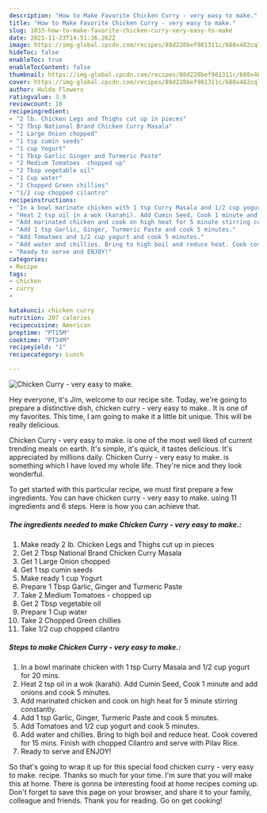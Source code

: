 ```yaml
---
description: "How to Make Favorite Chicken Curry - very easy to make."
title: "How to Make Favorite Chicken Curry - very easy to make."
slug: 1033-how-to-make-favorite-chicken-curry-very-easy-to-make
date: 2021-11-23T14:51:36.262Z
image: https://img-global.cpcdn.com/recipes/88d228bef981311c/680x482cq70/chicken-curry-very-easy-to-make-recipe-main-photo.jpg
hideToc: false
enableToc: true
enableTocContent: false
thumbnail: https://img-global.cpcdn.com/recipes/88d228bef981311c/680x482cq70/chicken-curry-very-easy-to-make-recipe-main-photo.jpg
cover: https://img-global.cpcdn.com/recipes/88d228bef981311c/680x482cq70/chicken-curry-very-easy-to-make-recipe-main-photo.jpg
author: Hulda Flowers
ratingvalue: 3.9
reviewcount: 10
recipeingredient:
- "2 lb. Chicken Legs and Thighs cut up in pieces"
- "2 Tbsp National Brand Chicken Curry Masala"
- "1 Large Onion chopped"
- "1 tsp cumin seeds"
- "1 cup Yogurt"
- "1 Tbsp Garlic Ginger and Turmeric Paste"
- "2 Medium Tomatoes  chopped up"
- "2 Tbsp vegetable oil"
- "1 Cup water"
- "2 Chopped Green chillies"
- "1/2 cup chopped cilantro"
recipeinstructions:
- "In a bowl marinate chicken with 1 tsp Curry Masala and 1/2 cup yogurt for 20 mins."
- "Heat 2 tsp oil in a wok (karahi). Add Cumin Seed, Cook 1 minute and add onions and cook 5 minutes."
- "Add marinated chicken and cook on high heat for 5 minute stirring constantly."
- "Add 1 tsp Garlic, Ginger, Turmeric Paste and cook 5 minutes."
- "Add Tomatoes and 1/2 cup yogurt and cook 5 minutes."
- "Add water and chillies. Bring to high boil and reduce heat. Cook covered for 15 mins. Finish with chopped Cilantro and serve with Pilav Rice."
- "Ready to serve and ENJOY!"
categories:
- Recipe
tags:
- chicken
- curry
- 

katakunci: chicken curry  
nutrition: 207 calories
recipecuisine: American
preptime: "PT15M"
cooktime: "PT34M"
recipeyield: "1"
recipecategory: Lunch

---
```



![Chicken Curry - very easy to make.](https://img-global.cpcdn.com/recipes/88d228bef981311c/680x482cq70/chicken-curry-very-easy-to-make-recipe-main-photo.jpg)

Hey everyone, it's Jim, welcome to our recipe site. Today, we're going to prepare a distinctive dish, chicken curry - very easy to make.. It is one of my favorites. This time, I am going to make it a little bit unique. This will be really delicious.



Chicken Curry - very easy to make. is one of the most well liked of current trending meals on earth. It's simple, it's quick, it tastes delicious. It's appreciated by millions daily. Chicken Curry - very easy to make. is something which I have loved my whole life. They're nice and they look wonderful.


To get started with this particular recipe, we must first prepare a few ingredients. You can have chicken curry - very easy to make. using 11 ingredients and 6 steps. Here is how you can achieve that.

<!--inarticleads1-->

##### The ingredients needed to make Chicken Curry - very easy to make.:

1. Make ready 2 lb. Chicken Legs and Thighs cut up in pieces
1. Get 2 Tbsp National Brand Chicken Curry Masala
1. Get 1 Large Onion chopped
1. Get 1 tsp cumin seeds
1. Make ready 1 cup Yogurt
1. Prepare 1 Tbsp Garlic, Ginger and Turmeric Paste
1. Take 2 Medium Tomatoes - chopped up
1. Get 2 Tbsp vegetable oil
1. Prepare 1 Cup water
1. Take 2 Chopped Green chillies
1. Take 1/2 cup chopped cilantro




<!--inarticleads2-->

##### Steps to make Chicken Curry - very easy to make.:

1. In a bowl marinate chicken with 1 tsp Curry Masala and 1/2 cup yogurt for 20 mins.
1. Heat 2 tsp oil in a wok (karahi). Add Cumin Seed, Cook 1 minute and add onions and cook 5 minutes.
1. Add marinated chicken and cook on high heat for 5 minute stirring constantly.
1. Add 1 tsp Garlic, Ginger, Turmeric Paste and cook 5 minutes.
1. Add Tomatoes and 1/2 cup yogurt and cook 5 minutes.
1. Add water and chillies. Bring to high boil and reduce heat. Cook covered for 15 mins. Finish with chopped Cilantro and serve with Pilav Rice.
1. Ready to serve and ENJOY!



So that's going to wrap it up for this special food chicken curry - very easy to make. recipe. Thanks so much for your time. I'm sure that you will make this at home. There is gonna be interesting food at home recipes coming up. Don't forget to save this page on your browser, and share it to your family, colleague and friends. Thank you for reading. Go on get cooking!
